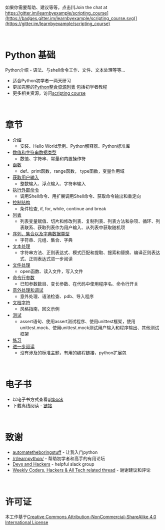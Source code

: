 如果你需要帮助、建议等等，点击[![Join the chat at https://gitter.im/learnbyexample/scripting_course](https://badges.gitter.im/learnbyexample/scripting_course.svg)](https://gitter.im/learnbyexample/scripting_course)

<br>

# <a name="python-basics"></a>Python 基础

Python介绍 - 语法、与shell命令工作、文件、文本处理等等...

* 适合Python初学者一两天研习
* 更加完整的[Python整合资源列表](https://github.com/ShixiangWang/scripting_course/blob/master/Python_curated_resources.md) 包括初学者教程
* 更多相关资源，访问[scripting course](https://github.com/ShixiangWang/scripting_course)

<br>

# <a name="chapters"></a>章节

* [介绍](./Introduction.md)
    * 安装、Hello World示例、Python解释器、Python标准库
* [数值和字符串数据类型](./Number_and_String_datatypes.md)
    * 数值、字符串、常量和内置操作符
* [函数](./Functions.md)
    * def、print函数，range函数， type函数，变量作用域
* [获取用户输入](./User_input.md)
    * 整数输入、浮点输入、字符串输入
* [执行外部命令](./Executing_external_commands.md)
    * 调用Shell命令、用扩展调用Shell命令、获取命令输出和重定向
* [控制结构](./Control_structures.md)
    * 条件检查, if, for, while, continue and break
* [列表](./Lists.md)
    * 列表变量赋值、切片和修改列表、复制列表、列表方法和杂项、循环、列表联系、获取列表作为用户输入、从列表中获取随机项
* [序列、集合以及字典数据类型](./Sequence_Set_Dict_data_types.md)
    * 字符串、元组、集合、字典
* [文本处理](./Text_Processing.md)
    * 字符串方法、正则表达式、模式匹配和提取、搜索和替换、编译正则表达式、正则表达式进一步阅读
* [文件处理](./File_handling.md)
    * open函数、读入文件，写入文件
* [命令行参数](./Command_line_arguments.md)
    * 已知参数数目、变长参数、在代码中使用程序名、命令行开关
* [意外处理和调试](./Exception_Handling_and_Debugging.md)
    * 意外处理、语法检查、pdb、导入程序
* [文档字符](./Docstrings.md)
    * 风格指南，回文示例
* [测试](./Testing.md)
    * assert语句、使用assert测试程序、使用unittest框架，使用unittest.mock、使用unittest.mock测试用户输入和程序输出、其他测试框架
* [练习](./Exercises.md)
* [进一步阅读](./Further_Reading.md)
    * 没有涉及的标准主题，有用的编程链接，python扩展包

<br>

# <a name="ebook"></a>电子书

* 以电子书方式查看[gitbook](https://learnbyexample.gitbooks.io/python-basics/content/index.html)
* 下载离线阅读 - [链接](https://www.gitbook.com/book/learnbyexample/python-basics/details)

<br>

# <a name="acknowledgements"></a>致谢

* [automatetheboringstuff](https://automatetheboringstuff.com/) - 让我入门python
* [/r/learnpython/](https://www.reddit.com/r/learnpython/) - 帮助初学者和高手的有用论坛
* [Devs and Hackers](http://devup.in/) - helpful slack group
* [Weekly Coders, Hackers & All Tech related thread](https://www.reddit.com/r/india/search?q=Weekly+Coders%2C+Hackers+%26+All+Tech+related+thread+author%3Aavinassh&amp;restrict_sr=on&amp;sort=new&amp;t=all) - 谢谢建议和评论

<br>

# <a name="license"></a>许可证

本工作基于[Creative Commons Attribution-NonCommercial-ShareAlike 4.0 International License](https://creativecommons.org/licenses/by-nc-sa/4.0/)
